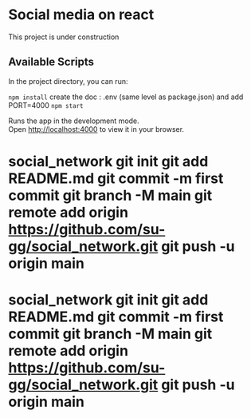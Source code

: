 # Social media on react

This project is under construction
## Available Scripts

In the project directory, you can run:

`npm install` 
create the doc :  .env (same level as package.json) and add PORT=4000
`npm start`

Runs the app in the development mode.\
Open [http://localhost:4000](http://localhost:4000) to view it in your browser.

# social_network git init git add README.md git commit -m first commit git branch -M main git remote add origin https://github.com/su-gg/social_network.git git push -u origin main
# social_network git init git add README.md git commit -m first commit git branch -M main git remote add origin https://github.com/su-gg/social_network.git git push -u origin main
